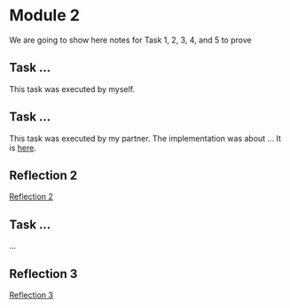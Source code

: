 # Module 2

We are going to show here notes for Task 1, 2, 3, 4, and 5 to prove

## Task ...

This task was executed by myself.

## Task ...

This task was executed by my partner. The implementation was about ... 
It is [here](https://github.com/partner/iot-portfolio/Module02/Readme.md#task-2).

## Reflection 2
[Reflection 2](Reflections/ref02.md)

## Task ...

...

## Reflection 3
[Reflection 3](Reflections/ref03.md)


